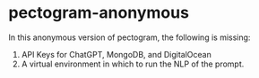 # pectogram-anonymous

In this anonymous version of pectogram, the following is missing:

1) API Keys for ChatGPT, MongoDB, and DigitalOcean
2) A virtual environment in which to run the NLP of the prompt. 